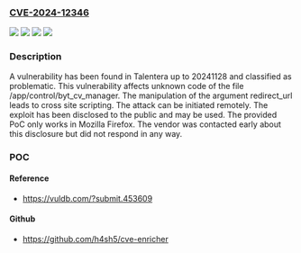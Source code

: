 ### [CVE-2024-12346](https://cve.mitre.org/cgi-bin/cvename.cgi?name=CVE-2024-12346)
![](https://img.shields.io/static/v1?label=Product&message=Talentera&color=blue)
![](https://img.shields.io/static/v1?label=Version&message=%3D%2020241128%20&color=brighgreen)
![](https://img.shields.io/static/v1?label=Vulnerability&message=Code%20Injection&color=brighgreen)
![](https://img.shields.io/static/v1?label=Vulnerability&message=Cross%20Site%20Scripting&color=brighgreen)

### Description

A vulnerability has been found in Talentera up to 20241128 and classified as problematic. This vulnerability affects unknown code of the file /app/control/byt_cv_manager. The manipulation of the argument redirect_url leads to cross site scripting. The attack can be initiated remotely. The exploit has been disclosed to the public and may be used. The provided PoC only works in Mozilla Firefox. The vendor was contacted early about this disclosure but did not respond in any way.

### POC

#### Reference
- https://vuldb.com/?submit.453609

#### Github
- https://github.com/h4sh5/cve-enricher

